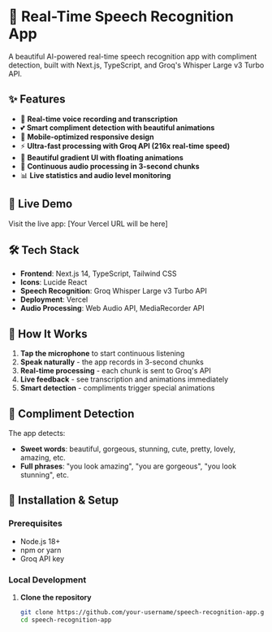 # 🎤 Real-Time Speech Recognition App

A beautiful AI-powered real-time speech recognition app with compliment detection, built with Next.js, TypeScript, and Groq's Whisper Large v3 Turbo API.

## ✨ Features

- 🎤 **Real-time voice recording and transcription**
- 💕 **Smart compliment detection with beautiful animations**
- 📱 **Mobile-optimized responsive design**
- ⚡ **Ultra-fast processing with Groq API (216x real-time speed)**
- 🎨 **Beautiful gradient UI with floating animations**
- 🔄 **Continuous audio processing in 3-second chunks**
- 📊 **Live statistics and audio level monitoring**

## 🚀 Live Demo

Visit the live app: [Your Vercel URL will be here]

## 🛠 Tech Stack

- **Frontend**: Next.js 14, TypeScript, Tailwind CSS
- **Icons**: Lucide React
- **Speech Recognition**: Groq Whisper Large v3 Turbo API
- **Deployment**: Vercel
- **Audio Processing**: Web Audio API, MediaRecorder API

## 📱 How It Works

1. **Tap the microphone** to start continuous listening
2. **Speak naturally** - the app records in 3-second chunks
3. **Real-time processing** - each chunk is sent to Groq's API
4. **Live feedback** - see transcription and animations immediately
5. **Smart detection** - compliments trigger special animations

## 🎯 Compliment Detection

The app detects:
- **Sweet words**: beautiful, gorgeous, stunning, cute, pretty, lovely, amazing, etc.
- **Full phrases**: "you look amazing", "you are gorgeous", "you look stunning", etc.

## 🔧 Installation & Setup

### Prerequisites
- Node.js 18+ 
- npm or yarn
- Groq API key

### Local Development

1. **Clone the repository**
   ```bash
   git clone https://github.com/your-username/speech-recognition-app.git
   cd speech-recognition-app

